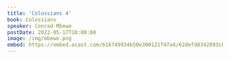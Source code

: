 ```yaml
---
title: 'Colossians 4'
book: Colossians
speaker: Conrad Mbewe
postDate: 2022-05-17T10:00:00
image: /img/mbewe.png
embed: https://embed.acast.com/616749934b50e300121f47a4/62defd8342893c00129d836c?theme=light&subscribe=false
---
```


